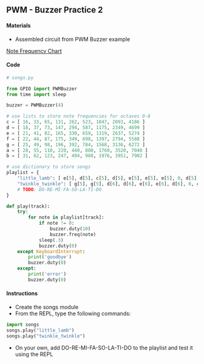 ## PWM - Buzzer Practice 2

#### Materials
 - Assembled circuit from PWM Buzzer example


[Note Frequency Chart](lesson03-06.pdf)
#### Code
```Python
# songs.py

from GPIO import PWMBuzzer
from time import sleep

buzzer = PWMBuzzer(4)

# use lists to store note frequencies for octaves 0-8
c = [ 16, 33, 65, 131, 262, 523, 1047, 2093, 4186 ] 
d = [ 18, 37, 73, 147, 294, 587, 1175, 2349, 4699 ]
e = [ 21, 41, 82, 165, 330, 659, 1319, 2637, 5274 ]
f = [ 22, 44, 87, 175, 349, 698, 1397, 2794, 5588 ]
g = [ 25, 49, 98, 196, 392, 784, 1568, 3136, 6272 ]
a = [ 28, 55, 110, 220, 440, 880, 1760, 3520, 7040 ]
b = [ 31, 62, 123, 247, 494, 988, 1976, 3951, 7902 ]

# use dictionary to store songs
playlist = {
    "little_lamb": [ e[5], d[5], c[5], d[5], e[5], e[5], e[5], 0, d[5], d[5], d[5], 0, e[5], e[5], e[5], 0, e[5], d[5], c[5], d[5], e[5], e[5], e[5], c[5], d[5], d[5], e[5], d[5], c[5] ],
    "twinkle_twinkle": [ g[5], g[5], d[6], d[6], e[6], e[6], d[6], 0, c[6], c[6], b[5], b[5], a[5], a[5], g[5], 0, d[6], d[6], c[6], c[6], b[5], b[5], a[5], 0, d[6], d[6], c[6], c[6], b[5], b[5], a[5], 0, g[5], g[5], d[6], d[6], e[6], e[6], d[6], 0, c[6], c[6], b[5], b[5], a[5], a[5], g[5] ],
    # TODO: DO-RE-MI-FA-SO-LA-TI-DO
}

def play(track):
    try:
        for note in playlist[track]:
            if note != 0:
                buzzer.duty(10)
                buzzer.freq(note)
            sleep(.3)
            buzzer.duty(0)
    except KeyboardInterrupt:
        print('goodbye')
        buzzer.duty(0)
    except:
        print('error')
        buzzer.duty(0)
```
#### Instructions
 - Create the songs module
 - From the REPL, type the following commands:
```Python
import songs
songs.play("little_lamb")
songs.play("twinkle_twinkle")
```
- On your own, add DO-RE-MI-FA-SO-LA-TI-DO to the playlist and test it using the REPL
